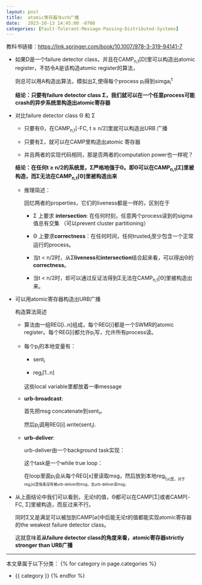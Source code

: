```yaml
---
layout: post
title:  atomic寄存器与urb广播
date:   2023-10-13 14:45:00 -0700
categories: [Fault-Tolerant-Message-Passing-Distributed-Systems]
---
```


教科书链接：<https://link.springer.com/book/10.1007/978-3-319-94141-7>


- 如果D是一个failure detector class，并且在CAMP<sub>n,t</sub>[D]里可以构造出atomic register，不妨令A是该构造atomic register的算法，

    则总可以用A构造出算法，模拟出&Sigma;,使得每个process p<sub>i</sub>得到simga<sub>i</sub><sup>&tau;</sup>

    **结论：只要有failure detector class &Sigma;，我们就可以在一个任意process可能crash的异步系统里构造出atomic寄存器**

- 对比failure detector class &Theta; 和 &Sigma;

     - 只要有&Theta;，在CAMP<sub>n,t</sub>[-FC, t &ge; n/2]里就可以构造出URB 广播

     - 只要有&Sigma;，就可以在CAMP里构造出atomic 寄存器

     - 并且两者的实现代码相同，那是否两者的computation power也一样呢？

     **结论：在任何t &ge; n/2的系统里，&Sigma;严格地强于&Theta;。即&Theta;可以在CAMP<sub>n,t</sub>[&Sigma;]里被构造，而&Sigma;无法在CAMP<sub>n,t</sub>[&Theta;]里被构造出来**

     - 推理简述：
     
        回忆两者的properties，它们的liveness都是一样的，区别在于

        - &Sigma; 上要求 **intersection**: 在任何时刻，任意两个process读到的sigma值总有交集 （可以prevent cluster partitioning）

        - &Theta; 上要求**correctness**：在任何时间，任何trusted<sub>i</sub>至少包含一个正常运行的process。

        - 当t &lt; n/2时，从&Sigma;**liveness**和**intersection**结合起来看，可以得出&Theta;的**correctness**。

        - 当t &lt; n/2时，却可以通过反证法得到&Sigma;无法在CAMP<sub>n,t</sub>[&Theta;]里被构造出来。

- 可以用atomic寄存器构造出URB广播

    构造算法简述

    - 算法由一组REG[i..n]组成，每个REG[i]都是一个SWMR的atomic register。每个REG[i]都允许p<sub>i</sub>写，允许所有process读。

    - 每个p<sub>i</sub>的本地变量有：

        - sent<sub>i</sub>

        - reg<sub>i</sub>[1..n]

        这些local variable里都放着一串message

    - **urb-broadcast**:

        首先把msg concatenate到sent<sub>i</sub>。

        然后p<sub>i</sub>调用REG[i].write(sent<sub>i</sub>).

    - **urb-deliver**:

        urb-deliver由一个background task实现：

        这个task是一个while true loop：
        
        在loop里面p<sub>i</sub>会从每个REG[x]里读取msg，然后放到本地reg<sub>i<sub>[x]里。对于reg<sub>i</sub>[x]里每条没有被urb-deliver的msg，去urb-deliver该msg。
    
- 从上面结论中我们可以看到，无论t的值，&Theta;都可以在CAMP[&Sigma;]或者CAMP[-FC, &Sigma;]里被构造，而反过来不行。

    同时&Sigma;又是满足可以被加到CAMP[&empty;]中后能无论t的值都能实现atomic寄存器的the weakest failure detector class。

    这就意味着**从failure detector class的角度来看，atomic寄存器strictly stronger than URB广播**



---
本文章属于以下分类：
{% for category in page.categories %}
- {{ category }}
{% endfor %}